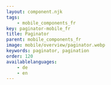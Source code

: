 ```yaml
---
layout: component.njk
tags: 
    - mobile_components_fr
key: paginator-mobile_fr
title: Paginator
parent: mobile_components_fr
image: mobile/overview/paginator.webp
keywords: paginator, pagination
order: 120
availablelanguages: 
    - de
    - en
---
```



